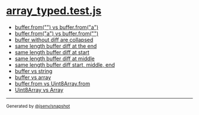 # [array_typed.test.js](../array_typed.test.js)


- [buffer.from("") vs buffer.from("a")](buffer_from()_vs_buffer_from(a)/buffer_from()_vs_buffer_from(a).md)
- [buffer.from("a") vs buffer.from("")](buffer_from(a)_vs_buffer_from()/buffer_from(a)_vs_buffer_from().md)
- [buffer without diff are collapsed](buffer_without_diff_are_collapsed/buffer_without_diff_are_collapsed.md)
- [same length buffer diff at the end](same_length_buffer_diff_at_the_end/same_length_buffer_diff_at_the_end.md)
- [same length buffer diff at start](same_length_buffer_diff_at_start/same_length_buffer_diff_at_start.md)
- [same length buffer diff at middle](same_length_buffer_diff_at_middle/same_length_buffer_diff_at_middle.md)
- [same length buffer diff start, middle, end](same_length_buffer_diff_start__middle__end/same_length_buffer_diff_start__middle__end.md)
- [buffer vs string](buffer_vs_string/buffer_vs_string.md)
- [buffer vs array](buffer_vs_array/buffer_vs_array.md)
- [buffer.from vs Uint8Array.from](buffer_from_vs_uint8array_from/buffer_from_vs_uint8array_from.md)
- [Uint8Array vs Array](uint8array_vs_array/uint8array_vs_array.md)

---

<sub>
  Generated by <a href="https://github.com/jsenv/core/tree/main/packages/tooling/snapshot">@jsenv/snapshot</a>
</sub>
